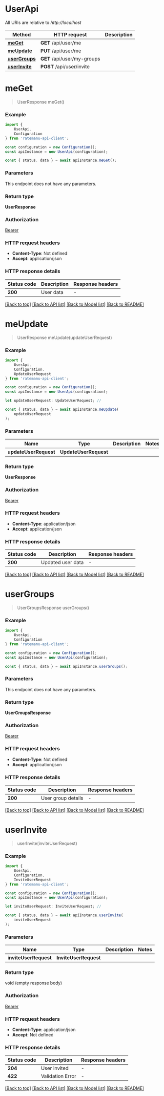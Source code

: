 # UserApi

All URIs are relative to *http://localhost*

|Method | HTTP request | Description|
|------------- | ------------- | -------------|
|[**meGet**](#meget) | **GET** /api/user/me | |
|[**meUpdate**](#meupdate) | **PUT** /api/user/me | |
|[**userGroups**](#usergroups) | **GET** /api/user/my-groups | |
|[**userInvite**](#userinvite) | **POST** /api/user/invite | |

# **meGet**
> UserResponse meGet()


### Example

```typescript
import {
    UserApi,
    Configuration
} from 'ratemanu-api-client';

const configuration = new Configuration();
const apiInstance = new UserApi(configuration);

const { status, data } = await apiInstance.meGet();
```

### Parameters
This endpoint does not have any parameters.


### Return type

**UserResponse**

### Authorization

[Bearer](../README.md#Bearer)

### HTTP request headers

 - **Content-Type**: Not defined
 - **Accept**: application/json


### HTTP response details
| Status code | Description | Response headers |
|-------------|-------------|------------------|
|**200** | User data |  -  |

[[Back to top]](#) [[Back to API list]](../README.md#documentation-for-api-endpoints) [[Back to Model list]](../README.md#documentation-for-models) [[Back to README]](../README.md)

# **meUpdate**
> UserResponse meUpdate(updateUserRequest)


### Example

```typescript
import {
    UserApi,
    Configuration,
    UpdateUserRequest
} from 'ratemanu-api-client';

const configuration = new Configuration();
const apiInstance = new UserApi(configuration);

let updateUserRequest: UpdateUserRequest; //

const { status, data } = await apiInstance.meUpdate(
    updateUserRequest
);
```

### Parameters

|Name | Type | Description  | Notes|
|------------- | ------------- | ------------- | -------------|
| **updateUserRequest** | **UpdateUserRequest**|  | |


### Return type

**UserResponse**

### Authorization

[Bearer](../README.md#Bearer)

### HTTP request headers

 - **Content-Type**: application/json
 - **Accept**: application/json


### HTTP response details
| Status code | Description | Response headers |
|-------------|-------------|------------------|
|**200** | Updated user data |  -  |

[[Back to top]](#) [[Back to API list]](../README.md#documentation-for-api-endpoints) [[Back to Model list]](../README.md#documentation-for-models) [[Back to README]](../README.md)

# **userGroups**
> UserGroupsResponse userGroups()


### Example

```typescript
import {
    UserApi,
    Configuration
} from 'ratemanu-api-client';

const configuration = new Configuration();
const apiInstance = new UserApi(configuration);

const { status, data } = await apiInstance.userGroups();
```

### Parameters
This endpoint does not have any parameters.


### Return type

**UserGroupsResponse**

### Authorization

[Bearer](../README.md#Bearer)

### HTTP request headers

 - **Content-Type**: Not defined
 - **Accept**: application/json


### HTTP response details
| Status code | Description | Response headers |
|-------------|-------------|------------------|
|**200** | User group details |  -  |

[[Back to top]](#) [[Back to API list]](../README.md#documentation-for-api-endpoints) [[Back to Model list]](../README.md#documentation-for-models) [[Back to README]](../README.md)

# **userInvite**
> userInvite(inviteUserRequest)


### Example

```typescript
import {
    UserApi,
    Configuration,
    InviteUserRequest
} from 'ratemanu-api-client';

const configuration = new Configuration();
const apiInstance = new UserApi(configuration);

let inviteUserRequest: InviteUserRequest; //

const { status, data } = await apiInstance.userInvite(
    inviteUserRequest
);
```

### Parameters

|Name | Type | Description  | Notes|
|------------- | ------------- | ------------- | -------------|
| **inviteUserRequest** | **InviteUserRequest**|  | |


### Return type

void (empty response body)

### Authorization

[Bearer](../README.md#Bearer)

### HTTP request headers

 - **Content-Type**: application/json
 - **Accept**: Not defined


### HTTP response details
| Status code | Description | Response headers |
|-------------|-------------|------------------|
|**204** | User invited |  -  |
|**422** | Validation Error |  -  |

[[Back to top]](#) [[Back to API list]](../README.md#documentation-for-api-endpoints) [[Back to Model list]](../README.md#documentation-for-models) [[Back to README]](../README.md)

